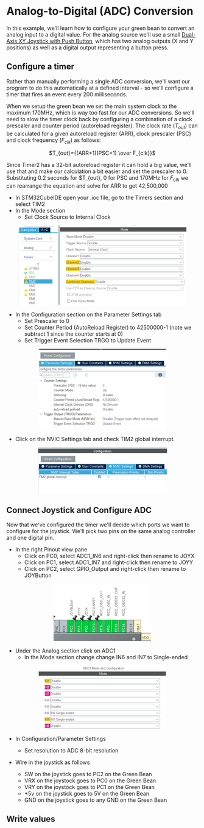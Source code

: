 # Analog-to-Digital (ADC) Conversion

In this example, we'll learn how to configure your green bean to convert an analog input to a digital value.  For the analog source we'll use a small [Dual-Axis XY Joystick with Push Button](https://www.addicore.com/products/dual-axis-xy-joystick-with-push-button?variant=45731914842429), which has two analog outputs (X and Y positions) as well as a digital output representing a button press.

## Configure a timer

Rather than manually performing a single ADC conversion, we'll want our program to do this automatically at a defined interval - so we'll configure a timer that fires an event every 200 milliseconds.

When we setup the green bean we set the main system clock to the maximum 170MHz, which is way too fast for our ADC conversions.  So we'll need to slow the timer clock back by configuring a combination of a clock prescaler and counter period (autoreload register).  The clock rate ($T_{out}$) can be calculated for a given autoreload register (ARR), clock prescaler (PSC) and clock frequency ($F_{clk}$) as follows:

<p align="center">$T_{out}={(ARR+1)(PSC+1) \over F_{clk}}$</p>

 Since Timer2 has a 32-bit autoreload register it can hold a big value, we'll use that and make our calculation a bit easier and set the prescaler to 0.  Substituting 0.2 seconds for $T_{out}, 0 for PSC and 170MHz for $F_{clk}$ we can rearrange the equation and solve for ARR to get 42,500,000

- In STM32CubeIDE open your .ioc file, go to the Timers section and select TIM2
- In the Mode section
  - Set Clock Source to Internal Clock

<p align="center"><img src="/examples/ADC/images/TIM2ClockSource.png"</p>

- In the Configuration section on the Parameter Settings tab
  - Set Prescaler to 0
  - Set Counter Period (AutoReload Register) to 42500000-1 (note we subtract 1 since the counter starts at 0)
  - Set Trigger Event Selection TRGO to Update Event

<p align="center"><img src="/examples/ADC/images/TIM2ParameterSettings.png"</p>


  - Click on the NVIC Settings tab and check TIM2 global interrupt.

<p align="center"><img src="/examples/ADC/images/TIM2NVIC.png"</p>


## Connect Joystick and Configure ADC

Now that we've configured the timer we'll decide which ports we want to configure for the joystick.  We'll pick two pins on the same analog controller and one digital pin.

- In the right Pinout view pane
  - Click on PC0, select ADC1_IN6 and right-click then rename to JOYX
  - Click on PC1, select ADC1_IN7 and right-click then rename to JOYY
  - Click on PC2, select GPIO_Output and right-click then rename to JOYButton

<p align="center"><img src="/examples/ADC/images/ADCPins.png"</p>

- Under the Analog section click on ADC1
  - In the Mode section change change IN6 and IN7 to Single-ended

<p align="center"><img src="/examples/ADC/images/ADCMode.png"</p>

  - In Configuration/Parameter Settings
    - Set resolution to ADC 8-bit resolution

- Wire in the joystick as follows
  - SW on the joystick goes to PC2 on the Green Bean
  - VRX on the joystock goes to PC0 on the Green Bean
  - VRY on the joystock goes to PC1 on the Green Bean
  - +5v on the joystick goes to 5V on the Green Bean
  - GND on the joystick goes to any GND on the Green Bean


## Write values

